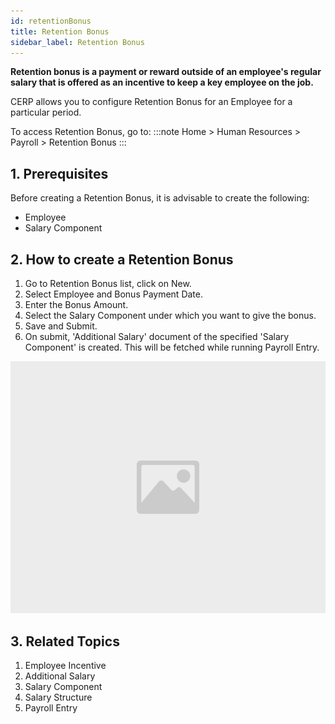 ```yaml
---
id: retentionBonus
title: Retention Bonus
sidebar_label: Retention Bonus
---
```


**Retention bonus is a payment or reward outside of an employee's regular salary that is offered as an incentive to keep a key employee on the job.**

CERP allows you to configure Retention Bonus for an Employee for a particular period.

To access Retention Bonus, go to:
:::note
Home > Human Resources > Payroll > Retention Bonus
:::

## 1. Prerequisites

Before creating a Retention Bonus, it is advisable to create the following:

- Employee
- Salary Component

## 2. How to create a Retention Bonus

1. Go to Retention Bonus list, click on New.
1. Select Employee and Bonus Payment Date.
1. Enter the Bonus Amount.
1. Select the Salary Component under which you want to give the bonus.
1. Save and Submit.
1. On submit, 'Additional Salary' document of the specified 'Salary Component' is created. This will be fetched while running Payroll Entry.

![image](images/image.jpg)

## 3. Related Topics

1. Employee Incentive
1. Additional Salary
1. Salary Component
1. Salary Structure
1. Payroll Entry
